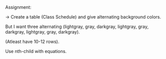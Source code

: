Assignment: 

-> Create a table (Class Schedule) and give alternating background colors.

But I want three alternating (lightgray, gray, darkgray, lightgray, gray, darkgray, lightgray, gray, darkgray).

(Atleast have 10-12 rows).

Use nth-child with equations.
